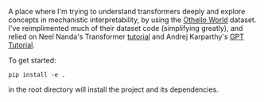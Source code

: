 A place where I'm trying to understand transformers deeply and explore concepts in mechanistic interpretability, by using the [Othello World](https://github.com/likenneth/othello_world) dataset. I've reimplimented much of their dataset code (simplifying greatly), and relied on Neel Nanda's Transformer [tutorial](https://colab.research.google.com/github/neelnanda-io/Easy-Transformer/blob/clean-transformer-demo/Clean_Transformer_Demo_Template.ipynb) and Andrej Karparthy's [GPT Tutorial](https://www.youtube.com/watch?v=kCc8FmEb1nY).

To get started:

`pip install -e .` 

in the root directory will install the project and its dependencies. 
